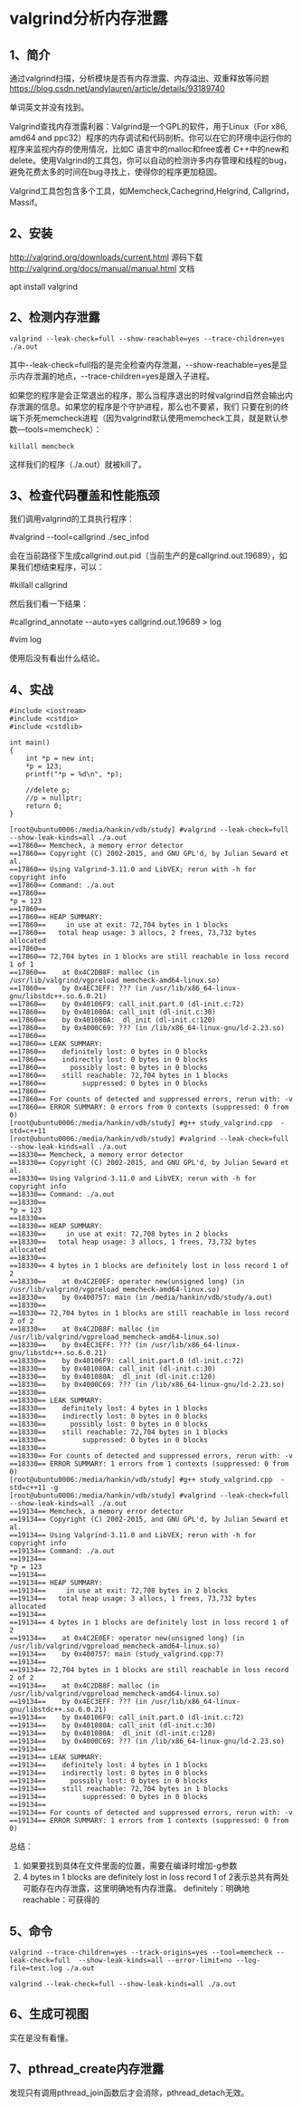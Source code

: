 # valgrind分析内存泄露

## 1、简介
通过valgrind扫描，分析模块是否有内存泄露、内存溢出、双重释放等问题
https://blog.csdn.net/andylauren/article/details/93189740

单词英文并没有找到。

Valgrind查找内存泄露利器：Valgrind是一个GPL的软件，用于Linux（For x86, amd64 and ppc32）程序的内存调试和代码剖析。你可以在它的环境中运行你的程序来监视内存的使用情况，比如C 语言中的malloc和free或者 C++中的new和 delete。使用Valgrind的工具包，你可以自动的检测许多内存管理和线程的bug，避免花费太多的时间在bug寻找上，使得你的程序更加稳固。

Valgrind工具包包含多个工具，如Memcheck,Cachegrind,Helgrind, Callgrind，Massif。

## 2、安装
http://valgrind.org/downloads/current.html
源码下载
http://valgrind.org/docs/manual/manual.html
文档

apt install valgrind

## 2、检测内存泄露
```
valgrind --leak-check=full --show-reachable=yes --trace-children=yes   ./a.out
```
其中--leak-check=full指的是完全检查内存泄漏，--show-reachable=yes是显示内存泄漏的地点，--trace-children=yes是跟入子进程。

如果您的程序是会正常退出的程序，那么当程序退出的时候valgrind自然会输出内存泄漏的信息。如果您的程序是个守护进程，那么也不要紧，我们 只要在别的终端下杀死memcheck进程（因为valgrind默认使用memcheck工具，就是默认参数—tools=memcheck）：
```
killall memcheck
```
这样我们的程序（./a.out）就被kill了。

## 3、检查代码覆盖和性能瓶颈
我们调用valgrind的工具执行程序：

#valgrind --tool=callgrind ./sec_infod

会在当前路径下生成callgrind.out.pid（当前生产的是callgrind.out.19689），如果我们想结束程序，可以：

#killall callgrind

然后我们看一下结果：

#callgrind_annotate --auto=yes callgrind.out.19689   > log

#vim log

使用后没有看出什么结论。

## 4、实战
```
#include <iostream>
#include <cstdio>
#include <cstdlib>

int main()
{
    int *p = new int;
    *p = 123;
    printf("*p = %d\n", *p);
    
    //delete p;
    //p = nullptr;
    return 0;
}
```

```
[root@ubuntu0006:/media/hankin/vdb/study] #valgrind --leak-check=full --show-leak-kinds=all ./a.out
==17860== Memcheck, a memory error detector
==17860== Copyright (C) 2002-2015, and GNU GPL'd, by Julian Seward et al.
==17860== Using Valgrind-3.11.0 and LibVEX; rerun with -h for copyright info
==17860== Command: ./a.out
==17860==
*p = 123
==17860==
==17860== HEAP SUMMARY:
==17860==     in use at exit: 72,704 bytes in 1 blocks
==17860==   total heap usage: 3 allocs, 2 frees, 73,732 bytes allocated
==17860==
==17860== 72,704 bytes in 1 blocks are still reachable in loss record 1 of 1
==17860==    at 0x4C2DB8F: malloc (in /usr/lib/valgrind/vgpreload_memcheck-amd64-linux.so)
==17860==    by 0x4EC3EFF: ??? (in /usr/lib/x86_64-linux-gnu/libstdc++.so.6.0.21)
==17860==    by 0x40106F9: call_init.part.0 (dl-init.c:72)
==17860==    by 0x401080A: call_init (dl-init.c:30)
==17860==    by 0x401080A: _dl_init (dl-init.c:120)
==17860==    by 0x4000C69: ??? (in /lib/x86_64-linux-gnu/ld-2.23.so)
==17860==
==17860== LEAK SUMMARY:
==17860==    definitely lost: 0 bytes in 0 blocks
==17860==    indirectly lost: 0 bytes in 0 blocks
==17860==      possibly lost: 0 bytes in 0 blocks
==17860==    still reachable: 72,704 bytes in 1 blocks
==17860==         suppressed: 0 bytes in 0 blocks
==17860==
==17860== For counts of detected and suppressed errors, rerun with: -v
==17860== ERROR SUMMARY: 0 errors from 0 contexts (suppressed: 0 from 0)
[root@ubuntu0006:/media/hankin/vdb/study] #g++ study_valgrind.cpp  -std=c++11                                  [root@ubuntu0006:/media/hankin/vdb/study] #valgrind --leak-check=full --show-leak-kinds=all ./a.out
==18330== Memcheck, a memory error detector
==18330== Copyright (C) 2002-2015, and GNU GPL'd, by Julian Seward et al.
==18330== Using Valgrind-3.11.0 and LibVEX; rerun with -h for copyright info
==18330== Command: ./a.out
==18330==
*p = 123
==18330==
==18330== HEAP SUMMARY:
==18330==     in use at exit: 72,708 bytes in 2 blocks
==18330==   total heap usage: 3 allocs, 1 frees, 73,732 bytes allocated
==18330==
==18330== 4 bytes in 1 blocks are definitely lost in loss record 1 of 2
==18330==    at 0x4C2E0EF: operator new(unsigned long) (in /usr/lib/valgrind/vgpreload_memcheck-amd64-linux.so)
==18330==    by 0x400757: main (in /media/hankin/vdb/study/a.out)
==18330==
==18330== 72,704 bytes in 1 blocks are still reachable in loss record 2 of 2
==18330==    at 0x4C2DB8F: malloc (in /usr/lib/valgrind/vgpreload_memcheck-amd64-linux.so)
==18330==    by 0x4EC3EFF: ??? (in /usr/lib/x86_64-linux-gnu/libstdc++.so.6.0.21)
==18330==    by 0x40106F9: call_init.part.0 (dl-init.c:72)
==18330==    by 0x401080A: call_init (dl-init.c:30)
==18330==    by 0x401080A: _dl_init (dl-init.c:120)
==18330==    by 0x4000C69: ??? (in /lib/x86_64-linux-gnu/ld-2.23.so)
==18330==
==18330== LEAK SUMMARY:
==18330==    definitely lost: 4 bytes in 1 blocks
==18330==    indirectly lost: 0 bytes in 0 blocks
==18330==      possibly lost: 0 bytes in 0 blocks
==18330==    still reachable: 72,704 bytes in 1 blocks
==18330==         suppressed: 0 bytes in 0 blocks
==18330==
==18330== For counts of detected and suppressed errors, rerun with: -v
==18330== ERROR SUMMARY: 1 errors from 1 contexts (suppressed: 0 from 0)
[root@ubuntu0006:/media/hankin/vdb/study] #g++ study_valgrind.cpp  -std=c++11 -g
[root@ubuntu0006:/media/hankin/vdb/study] #valgrind --leak-check=full --show-leak-kinds=all ./a.out
==19134== Memcheck, a memory error detector
==19134== Copyright (C) 2002-2015, and GNU GPL'd, by Julian Seward et al.
==19134== Using Valgrind-3.11.0 and LibVEX; rerun with -h for copyright info
==19134== Command: ./a.out
==19134==
*p = 123
==19134==
==19134== HEAP SUMMARY:
==19134==     in use at exit: 72,708 bytes in 2 blocks
==19134==   total heap usage: 3 allocs, 1 frees, 73,732 bytes allocated
==19134==
==19134== 4 bytes in 1 blocks are definitely lost in loss record 1 of 2
==19134==    at 0x4C2E0EF: operator new(unsigned long) (in /usr/lib/valgrind/vgpreload_memcheck-amd64-linux.so)
==19134==    by 0x400757: main (study_valgrind.cpp:7)
==19134==
==19134== 72,704 bytes in 1 blocks are still reachable in loss record 2 of 2
==19134==    at 0x4C2DB8F: malloc (in /usr/lib/valgrind/vgpreload_memcheck-amd64-linux.so)
==19134==    by 0x4EC3EFF: ??? (in /usr/lib/x86_64-linux-gnu/libstdc++.so.6.0.21)
==19134==    by 0x40106F9: call_init.part.0 (dl-init.c:72)
==19134==    by 0x401080A: call_init (dl-init.c:30)
==19134==    by 0x401080A: _dl_init (dl-init.c:120)
==19134==    by 0x4000C69: ??? (in /lib/x86_64-linux-gnu/ld-2.23.so)
==19134==
==19134== LEAK SUMMARY:
==19134==    definitely lost: 4 bytes in 1 blocks
==19134==    indirectly lost: 0 bytes in 0 blocks
==19134==      possibly lost: 0 bytes in 0 blocks
==19134==    still reachable: 72,704 bytes in 1 blocks
==19134==         suppressed: 0 bytes in 0 blocks
==19134==
==19134== For counts of detected and suppressed errors, rerun with: -v
==19134== ERROR SUMMARY: 1 errors from 1 contexts (suppressed: 0 from 0)
```

总结：
1. 如果要找到具体在文件里面的位置，需要在编译时增加-g参数
2. 4 bytes in 1 blocks are definitely lost in loss record 1 of 2表示总共有两处可能存在内存泄露，这里明确地有内存泄露。
definitely：明确地
reachable：可获得的

## 5、命令
```
valgrind --trace-children=yes --track-origins=yes --tool=memcheck --leak-check=full  --show-leak-kinds=all --error-limit=no --log-file=test.log ./a.out

valgrind --leak-check=full --show-leak-kinds=all ./a.out
```
## 6、生成可视图
实在是没有看懂。

## 7、pthread_create内存泄露
发现只有调用pthread_join函数后才会消除，pthread_detach无效。




